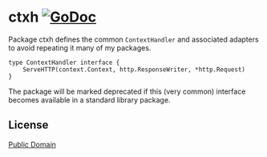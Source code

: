 # ctxh [![GoDoc](https://godoc.org/github.com/dghubble/ctxh?status.png)](https://godoc.org/github.com/dghubble/ctxh)

Package ctxh defines the common `ContextHandler` and associated adapters to avoid repeating it many of my packages. 

    type ContextHandler interface {
        ServeHTTP(context.Context, http.ResponseWriter, *http.Request)
    }

The package will be marked deprecated if this (very common) interface becomes available in a standard library package.

## License

[Public Domain](LICENSE)



